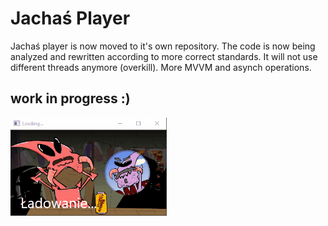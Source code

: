 <h1>Jachaś Player </h1>
<p>Jachaś player is now moved to it's own repository. The code is now being analyzed and rewritten according to more correct standards. It will not use different threads anymore (overkill). More MVVM and asynch operations.</p>
<h2>work in progress :)</h2>
<img src="https://raw.githubusercontent.com/PrzemyDev/Jachas-music-player/main/Jachas%5BLo-Fi%5D/Preview/Loading%20screen.gif" alt="this slowpoke moves"  width="250" />
